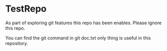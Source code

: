 # TestRepo

As part of exploring git features this repo has been enables. Please ignore this repo.

You can find the git command in git doc.txt only thing is useful in this repository.
